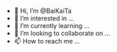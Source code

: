 - 👋 Hi, I’m @BaiKaiTa
- 👀 I’m interested in ...
- 🌱 I’m currently learning ...
- 💞️ I’m looking to collaborate on ...
- 📫 How to reach me ...

<!---
BaiKaiTa/BaiKaiTa is a ✨ special ✨ repository because its `README.md` (this file) appears on your GitHub profile.
You can click the Preview link to take a look at your changes.
--->
